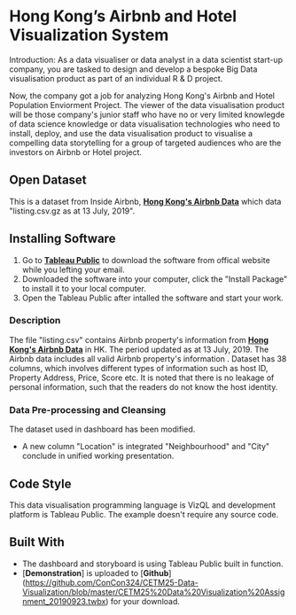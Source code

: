 # Hong Kong’s Airbnb and Hotel Visualization System

Introduction: As a data visualiser or data analyst in a data scientist start-up company, you are tasked to design and develop a bespoke  Big Data visualisation product as part of an individual R & D project.

Now, the company got a job for analyzing Hong Kong's Airbnb and Hotel Population Enviorment Project.
The viewer of the data visualisation product will be those company's junior staff who have no or very limited knowlegde of data science knowledge or data visualisation technologies who need to install, deploy, and use the data visualisation product to visualise a compelling data storytelling for a group of targeted audiences who are the investors on Airbnb or Hotel project.

## Open Dataset
This is a dataset from Inside Airbnb, [**Hong Kong's Airbnb Data**](http://insideairbnb.com/get-the-data.html) which data "listing.csv.gz as at 13 July, 2019".

## Installing Software
1. Go to [**Tableau Public**](https://public.tableau.com/en-us/s/) to download the software from offical website while you lefting your email.
2. Downloaded the software into your computer, click the "Install Package" to install it to your local computer.
3. Open the Tableau Public after intalled the software and start your work.

### Description
The file "listing.csv" contains Airbnb property's information from [**Hong Kong's Airbnb Data**](http://insideairbnb.com/get-the-data.html) in HK. 
The period updated as at 13 July, 2019. The Airbnb data includes all valid Airbnb property's information . 
Dataset has 38 columns, which involves different types of information such as host ID, Property Address, Price, Score etc. 
It is noted that there is no leakage of personal information, such that the readers do not know the host identity. 

### Data Pre-processing and Cleansing
The dataset used in dashboard has been modified.

* A new column "Location" is integrated "Neighbourhood" and "City" conclude in unified working presentation.

## Code Style 
This data visualisation programming language is VizQL and development platform is Tableau Public. The example doesn't require any source code.

## Built With
* The dashboard and storyboard is using Tableau Public built in function. 
* [**Demonstration**] is uploaded to [**Github**] (https://github.com/ConCon324/CETM25-Data-Visualization/blob/master/CETM25%20Data%20Visualization%20Assignment_20190923.twbx) for your download.  
